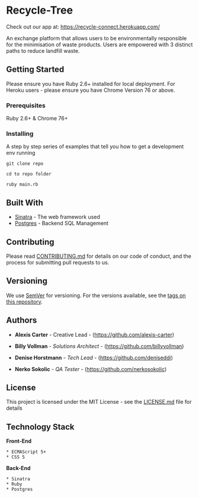 # Recycle-Tree

Check out our app at: https://recycle-connect.herokuapp.com/

An exchange platform that allows users to be environmentally responsible for the minimisation of waste products. Users are empowered with 3 distinct paths to reduce landfill waste.

## Getting Started

Please ensure you have Ruby 2.6+ installed for local deployment. For Heroku users - please ensure you have Chrome Version 76 or above.

### Prerequisites

Ruby 2.6+ & Chrome 76+

### Installing

A step by step series of examples that tell you how to get a development env running

```
git clone repo
```

```
cd to repo folder
```

```
ruby main.rb
```


## Built With

* [Sinatra](http://www.dropwizard.io/1.0.2/docs/) - The web framework used
* [Postgres](https://maven.apache.org/) - Backend SQL Management

## Contributing

Please read [CONTRIBUTING.md](https://gist.github.com/PurpleBooth/b24679402957c63ec426) for details on our code of conduct, and the process for submitting pull requests to us.

## Versioning

We use [SemVer](http://semver.org/) for versioning. For the versions available, see the [tags on this repository](https://github.com/your/project/tags). 

## Authors

* **Alexis Carter** - Creative Lead - (https://github.com/alexis-carter)

* **Billy Vollman** - *Solutions Architect* - (https://github.com/billyvollman)

* **Denise Horstmann** - *Tech Lead* - (https://github.com/deniseddi)

* **Nerko Sokolic** - *QA Tester* - (https://github.com/nerkosokolic)

## License

This project is licensed under the MIT License - see the [LICENSE.md](LICENSE.md) file for details

## Technology Stack

**Front-End**
```
* ECMAScript 5+
* CSS 5
```

**Back-End**
```
* Sinatra
* Ruby
* Postgres
```



